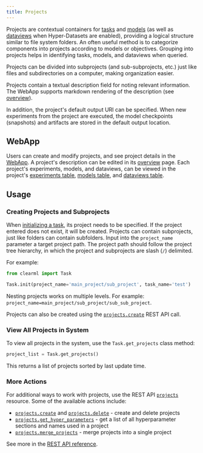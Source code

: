 ```yaml
---
title: Projects
---
```


Projects are contextual containers for [tasks](task.md) and [models](artifacts.md) (as well as [dataviews](../hyperdatasets/dataviews.md) 
when Hyper-Datasets are enabled), providing a logical structure similar to file system folders. 
An often useful method is to categorize components into projects according to models or objectives. 
Grouping into projects helps in identifying tasks, models, and dataviews when queried.

Projects can be divided into subprojects (and sub-subprojects, etc.) just like files and subdirectories on a 
computer, making organization easier. 

Projects contain a textual description field for noting relevant information. The WebApp supports markdown rendering 
of the description (see [overview](../webapp/webapp_project_overview.md)).

In addition, the project's default output URI can be specified. When new experiments from 
the project are executed, the model checkpoints (snapshots) and artifacts are stored in the default output location. 

## WebApp 

Users can create and modify projects, and see project details in the [WebApp](../webapp/webapp_home.md). 
A project's description can be edited in its [overview](../webapp/webapp_project_overview.md) page. Each project's experiments,
models, and dataviews, can be viewed in the project's [experiments table](../webapp/webapp_exp_table.md),
 [models table](../webapp/webapp_model_table.md), and [dataviews table](../hyperdatasets/webapp/webapp_dataviews.md). 

## Usage

### Creating Projects and Subprojects

When [initializing a task](../clearml_sdk/task_sdk.md#task-creation), its project needs to be specified. If the project entered does not exist, it will be created. 
Projects can contain subprojects, just like folders can contain subfolders. Input into the `project_name` 
parameter a target project path. The project path should follow the project tree hierarchy, in which the project and 
subprojects are slash (`/`) delimited.

For example:

```python
from clearml import Task

Task.init(project_name='main_project/sub_project', task_name='test')
```

Nesting projects works on multiple levels. For example: `project_name=main_project/sub_project/sub_sub_project`. 

Projects can also be created using the [`projects.create`](../references/api/projects.md#post-projectscreate) REST API call. 

### View All Projects in System

To view all projects in the system, use the `Task.get_projects` class method:

```python
project_list = Task.get_projects()
```

This returns a list of projects sorted by last update time.

### More Actions

For additional ways to work with projects, use the REST API [`projects`](../references/api/projects.md) resource. Some 
of the available actions include:
* [`projects.create`](../references/api/projects.md#post-projectscreate) and [`projects.delete`](../references/api/projects.md#post-projectsdelete) - create and delete projects
* [`projects.get_hyper_parameters`](../references/api/projects.md#post-projectsget_hyper_parameters) - get a list of all hyperparameter sections and names used in a project
* [`projects.merge_projects`](../references/api/projects.md#post-projectsmerge) - merge projects into a single project

See more in the [REST API reference](../references/api/projects.md#projects).



